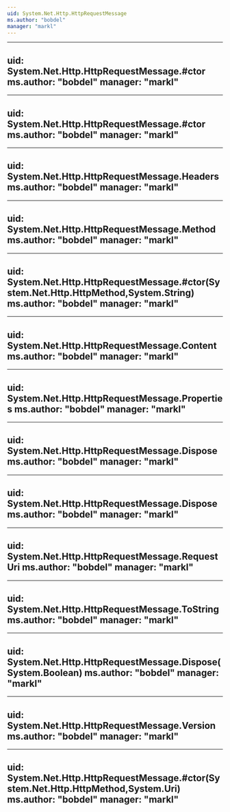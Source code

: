 ```yaml
---
uid: System.Net.Http.HttpRequestMessage
ms.author: "bobdel"
manager: "markl"
---
```


---
uid: System.Net.Http.HttpRequestMessage.#ctor
ms.author: "bobdel"
manager: "markl"
---

---
uid: System.Net.Http.HttpRequestMessage.#ctor
ms.author: "bobdel"
manager: "markl"
---

---
uid: System.Net.Http.HttpRequestMessage.Headers
ms.author: "bobdel"
manager: "markl"
---

---
uid: System.Net.Http.HttpRequestMessage.Method
ms.author: "bobdel"
manager: "markl"
---

---
uid: System.Net.Http.HttpRequestMessage.#ctor(System.Net.Http.HttpMethod,System.String)
ms.author: "bobdel"
manager: "markl"
---

---
uid: System.Net.Http.HttpRequestMessage.Content
ms.author: "bobdel"
manager: "markl"
---

---
uid: System.Net.Http.HttpRequestMessage.Properties
ms.author: "bobdel"
manager: "markl"
---

---
uid: System.Net.Http.HttpRequestMessage.Dispose
ms.author: "bobdel"
manager: "markl"
---

---
uid: System.Net.Http.HttpRequestMessage.Dispose
ms.author: "bobdel"
manager: "markl"
---

---
uid: System.Net.Http.HttpRequestMessage.RequestUri
ms.author: "bobdel"
manager: "markl"
---

---
uid: System.Net.Http.HttpRequestMessage.ToString
ms.author: "bobdel"
manager: "markl"
---

---
uid: System.Net.Http.HttpRequestMessage.Dispose(System.Boolean)
ms.author: "bobdel"
manager: "markl"
---

---
uid: System.Net.Http.HttpRequestMessage.Version
ms.author: "bobdel"
manager: "markl"
---

---
uid: System.Net.Http.HttpRequestMessage.#ctor(System.Net.Http.HttpMethod,System.Uri)
ms.author: "bobdel"
manager: "markl"
---
